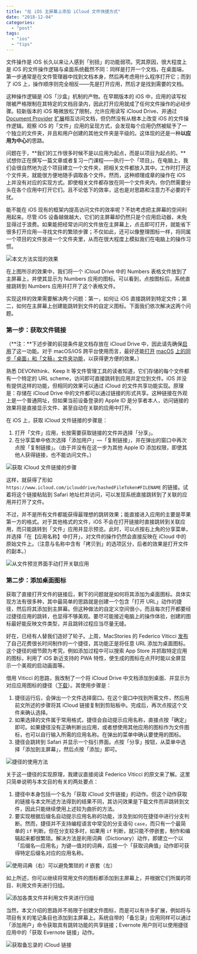 ```yaml
---
title: "在 iOS 主屏幕上添加 iCloud 文件快捷方式"
date: "2018-12-04"
categories: 
  - "post"
tags: 
  - "ios"
  - "tips"
---
```


文件操作是 iOS 长久以来让人感到「别扭」的功能弱项。究其原因，很大程度上是 iOS 的文件操作逻辑与桌面系统截然不同：同样是打开一个文档，在桌面端，第一步通常是在文件管理器中找到文档本身，然后再考虑用什么程序打开它；而到了 iOS 上，操作顺序则完全相反——先是打开应用，然后才是找到需要的文档。

这种操作逻辑是 iOS「沙盒」机制的产物。在早期版本的 iOS 中，应用的读写权限被严格限制在其特定的文档目录内，因此打开应用就成了任何文件操作的必经步骤。较新版本的 iOS 略微放松了限制，允许应用读写 iCloud Drive、并通过 [Document Provider](https://developer.apple.com/library/archive/documentation/General/Conceptual/ExtensibilityPG/FileProvider.html) [扩展](https://developer.apple.com/library/archive/documentation/General/Conceptual/ExtensibilityPG/FileProvider.html)相互访问文档，但仍然没有从根本上改变 iOS 的文件操作逻辑。观察 iOS 的「文件」应用的呈现方式，会发现每个应用仍然被赋予了一个独立的文件夹，并且和用户创建的其他文件夹是平级的。这体现的还是一种**以应用为中心**的思路。

问题在于，**我们的工作很多时候不是以应用为起点，而是以项目为起点的。**试想你正在撰写一篇文章或者复习一门课程——执行一个「项目」。在电脑上，我们会很自然地为这个项目建立一个文件夹，把相关文件都放入其中。工作时打开这个文件夹，就能很方便地随手调取各个文件。然而，这种顺理成章的操作在 iOS 上并没有对应的实现方式。即使相关文件都存放在同一个文件夹内，你仍然需要分头在各个应用中打开它们。且不论低下的效率，这也是对思路和注意力不必要的干扰。

能不能在 iOS 现有的框架内提高访问文件的效率呢？不妨考虑把主屏幕的空间利用起来。尽管 iOS 设备越做越大，它们的主屏幕却仍然只是个应用启动器，未免显得过于浪费。如果能把经常访问的文件放在主屏幕上，点击即可打开，就能省下很多打开应用—寻找文件的繁琐步骤；不仅如此，还可以像整理图标一样，将同属一个项目的文件放进一个文件夹里，从而在很大程度上模拟我们在电脑上的操作习惯。

![本文方法实现的效果](https://cl.ly//ded0e0/launch.gif)

在上图所示的效果中，我们将一个 iCloud Drive 中的 Numbers 表格文件放到了主屏幕上，并使其显示为 Numbers 应用的图标。可以看到，点按图标后，系统直接跳转到 Numbers 应用并打开了这个表格文件。

实现这样的效果需要解决两个问题：第一，如何让 iOS 直接跳转到特定文件；第二，如何在主屏幕上创建能跳转到文件的自定义图标。下面我们依次解决这两个问题。

### 第一步：获取文件链接

（**注：**下述步骤的前提条件是文档存放在 iCloud Drive 中，因此请先确保[启用](https://support.apple.com/zh-cn/HT204025)了这一功能。对于 macOS/iOS 跨平台使用而言，最好还能[打开](https://support.apple.com/zh-cn/HT206985) [macOS](https://support.apple.com/zh-cn/HT206985) [上的同步「桌面」和「文稿」文件夹功能](https://support.apple.com/zh-cn/HT206985)，以获得更方便的效果。）

熟悉 DEVONthink、Keep It 等文件管理工具的读者知道，它们存储的每个文件都有一个特定的 URL scheme，访问即可直接跳转到应用并定位到文件。iOS 并没有提供这样的功能，但相同的效果可以通过 iCloud 的文件共享功能实现。原理是：存储在 iCloud Drive 中的文件都可以通过链接的形式共享。这种链接在外观上是一个普通网址，但如果当前设备登录的 Apple ID 是分享者本人，访问链接的效果将是直接显示文件、甚至自动在关联的应用中打开。

在 iOS 上，获取 iCloud 文件链接的步骤是：

1. 打开「文件」应用，长按需要获取链接的文件并选择「分享」。
2. 在分享菜单中依次选择「添加用户」—「复制链接」，并在弹出的窗口中再次点按「复制链接」。（由于并没有在这一步为其他 Apple ID 添加权限，即使其他人获得链接，也不能访问文件。）

![获取 iCloud 文件链接的步骤](https://cl.ly//6382b6/get_link.png)

这样，就获得了形如 `https://www.icloud.com/iclouddrive/hashedFileToken#FILENAME` 的链接。试着将这个链接粘贴到 Safari 地址栏并访问，可以发现系统直接跳转到了关联的应用并打开了文件。

不过，并不是所有文件都能获得最理想的跳转效果；能直接进入应用的主要是苹果第一方的格式。对于其他格式的文件，iOS 不会在打开链接时直接跳转到关联应用，而只能跳转到「文件」应用并显示预览。此时，可以点按右上角的分享菜单，并选择「在【应用名称】中打开」，对文件的操作仍然会直接反映在 iCloud 中的原始文件上。（注意与名称中含有「拷贝到」的选项区分，后者的效果是打开文件的副本。）

![从文件预览界面手动打开关联应用](https://cl.ly//0f8e41/unsupported.png)

### 第二步：添加桌面图标

获取了直接打开文件的链接后，剩下的问题就是如何将其添加为桌面图标。具体实现方法有很多种，其中最简单的思路就是创建一个包含「打开 URL」动作的捷径，然后将其添加到主屏幕。但这种做法的自定义空间很小，而且每次打开都要经过捷径应用的跳转，也显得不够美观。要尽可能接近电脑上的操作体验，创建的图标最好能反映文件类型，并且跳转过程应当尽量无缝。

好在，已经有人替我们造好了轮子。上周，MacStories 的 Federico Viticci [发布](https://www.macstories.net/ios/home-screen-icon-creator-a-shortcut-to-create-custom-icons-for-apps-contacts-solid-colors-and-more/)了自己花费很长时间制作的一个捷径，其功能正是将任意 URL 添加为桌面图标。这个捷径的细节颇为考究，例如添加过程中可以搜索 App Store 并抓取特定应用的图标，利用了 iOS 新近支持的 PWA 特性，使生成的图标在点开时能以全屏显示一个美观的启动画面等。

借用 Viticci 的思路，我改制了一个将 iCloud Drive 中文档添加到桌面、并显示为对应应用图标的捷径（[下载](https://www.icloud.com/shortcuts/279e171837074a389a906ef5ba65b403)）。其使用步骤是：

1. 捷径运行后，会弹出一个文件选择窗口。在这个窗口中找到所需文件，然后用前文所述的步骤将其 iCloud 链接复制到剪贴板中。完成后，再次点按这个文件来确认选择。
2. 如果选择的文件属于常用格式，捷径会自动提示应用名称，直接点按「确定」即可。如果捷径没有正确判断出应用，或者想使用其他应用的图标作为文件图标，也可以自行输入所需的应用名称。在弹出的菜单中确认要使用的图标。
3. 捷径会跳转到 Safari 并显示一个指引界面。点按「分享」按钮，从菜单中选择「添加到主屏幕」，然后点按「添加」即可。

![捷径的使用方法](https://cl.ly//67501d/shortcut.png)

关于这一捷径的实现原理，我建议直接阅读 Federico Viticci 的原文来了解。这里只简单说明与本文目的有关的两处要点：

1. 捷径中本身包括一个名为「获取 iCloud 文件链接」的动作。但这个动作获取的链接与本文所述方法得到的结果不同，其访问效果是下载文件而非跳转到文件，因此只能继续使用上述较为曲折的方法。
2. 要实现根据后缀名自动提示应用名称的功能，涉及到如何在捷径中进行分支判断。然而，捷径并不支持编程语言中常见的分支语句 `case`，而只有一个最简单的 `if` 判断。但在分支较多时，如果用 `if` 判断，就只能不停嵌套，制作和编辑起来都很繁琐。解决方法是利用词典（Dictionary）动作，即建立一个以「后缀名—应用名」为键—值对的词典，后接一个「获取词典值」动作即可获得特定后缀名对应的应用名称。

![使用词典（右）可以避免繁琐的 if 嵌套（左）](https://cl.ly//2ee962/dict.jpeg)

如上所述，你可以继续将常用文件的图标都添加到主屏幕上，并根据它们所属的项目、利用文件夹进行归组。

![添加各类文件并利用文件夹进行归组](https://cl.ly//4010d5/result.png)

当然，本文介绍的思路并不局限于创建文件图标，而是可以有许多扩展，例如将与项目有关的笔记条目也添加到主屏幕上。系统自带的「备忘录」应用同样可以通过「添加用户」命令获取具有跳转功能的共享链接；Evernote 用户则可以使用捷径应用中的「获取 Evernote 链接」动作。

![获取备忘录的 iCloud 链接](https://cl.ly//afbebe/notes.jpeg)
